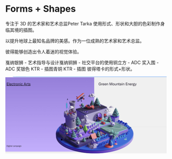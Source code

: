 # Forms + Shapes

专注于 3D 的艺术家和艺术总监Peter Tarka 使用形式、形状和大胆的色彩制作身临其境的插图。

以提升地球上最知名品牌的美感。作为一位成熟的艺术家和艺术总监。

彼得能够创造出令人着迷的视觉体验。

戛纳银狮 - 艺术指导与设计戛纳铜狮 - 社交平台的使用铜立方 - ADC 奖入围 - ADC 奖银色 KTR - 插图青铜 KTR - 插图 彼得塔卡的形式+形状。

![nft](01.png)


